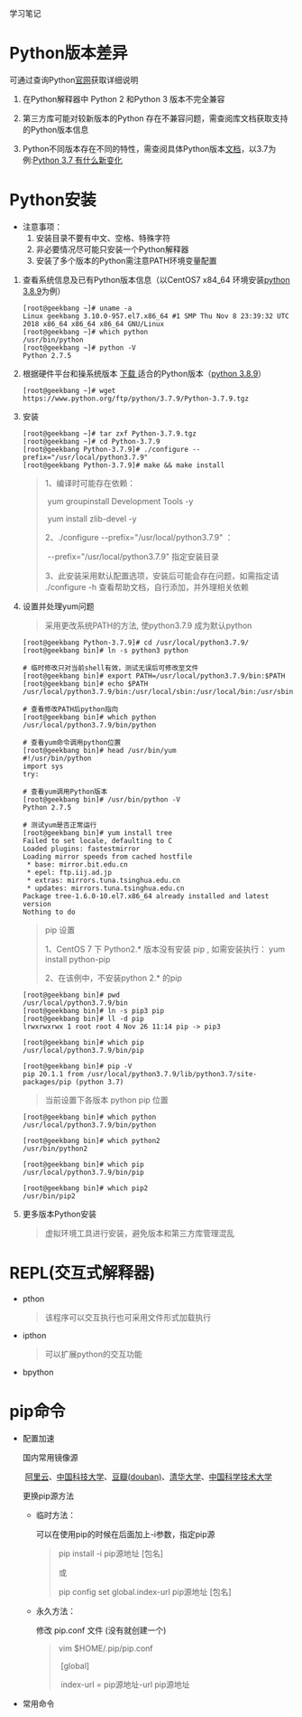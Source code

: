 

学习笔记

# Python版本差异

可通过查询Python[官网](https://www.python.org/doc/versions/)获取详细说明

1. 在Python解释器中  Python 2 和Python 3 版本不完全兼容

2. 第三方库可能对较新版本的Python 存在不兼容问题，需查阅库文档获取支持的Python版本信息

3. Python不同版本存在不同的特性，需查阅具体Python版本[文档](https://docs.python.org/)，以3.7为例:[Python 3.7 有什么新变化](https://docs.python.org/zh-cn/3.7/whatsnew/3.7.html)

# Python安装

- 注意事项：
    1. 安装目录不要有中文、空格、特殊字符
    2. 非必要情况尽可能只安装一个Python解释器
    3. 安装了多个版本的Python需注意PATH环境变量配置

1. 查看系统信息及已有Python版本信息（以CentOS7 x84_64 环境安装[python 3.8.9](https://www.python.org/ftp/python/3.7.9/Python-3.7.9.tgz)为例）

    ~~~shell
    [root@geekbang ~]# uname -a
    Linux geekbang 3.10.0-957.el7.x86_64 #1 SMP Thu Nov 8 23:39:32 UTC 2018 x86_64 x86_64 x86_64 GNU/Linux
    [root@geekbang ~]# which python
    /usr/bin/python
    [root@geekbang ~]# python -V
    Python 2.7.5
    ~~~

2. 根据硬件平台和操系统版本 [下载 ](https://www.python.org/downloads/)适合的Python版本（[python 3.8.9](https://www.python.org/ftp/python/3.7.9/Python-3.7.9.tgz)）

    ~~~shell
    [root@geekbang ~]# wget https://www.python.org/ftp/python/3.7.9/Python-3.7.9.tgz
    ~~~

3. 安装

    ~~~shell
    [root@geekbang ~]# tar zxf Python-3.7.9.tgz 
    [root@geekbang ~]# cd Python-3.7.9
    [root@geekbang Python-3.7.9]# ./configure --prefix="/usr/local/python3.7.9"
    [root@geekbang Python-3.7.9]# make && make install
    ~~~

    > 1、编译时可能存在依赖：
    >
    > ​			yum groupinstall Development Tools -y
    >
    > ​			yum install zlib-devel -y
    >
    > 2、./configure --prefix="/usr/local/python3.7.9" ： 
    >
    > ​			 --prefix="/usr/local/python3.7.9"  指定安装目录
    >
    > 3、此安装采用默认配置选项，安装后可能会存在问题，如需指定请 ./configure -h 查看帮助文档，自行添加，并外理相关依赖

4. 设置并处理yum问题

    > 采用更改系统PATH的方法, 使python3.7.9 成为默认python

    ~~~shell
    [root@geekbang Python-3.7.9]# cd /usr/local/python3.7.9/
    [root@geekbang bin]# ln -s python3 python
    
    # 临时修改只对当前shell有效，测试无误后可修改至文件
    [root@geekbang bin]# export PATH=/usr/local/python3.7.9/bin:$PATH   
    [root@geekbang bin]# echo $PATH
    /usr/local/python3.7.9/bin:/usr/local/sbin:/usr/local/bin:/usr/sbin:/usr/bin:/root/bin
    
    # 查看修改PATH后python指向
    [root@geekbang bin]# which python
    /usr/local/python3.7.9/bin/python
    
    # 查看yum命令调用python位置
    [root@geekbang bin]# head /usr/bin/yum 
    #!/usr/bin/python
    import sys
    try:
    
    # 查看yum调用Python版本
    [root@geekbang bin]# /usr/bin/python -V
    Python 2.7.5
    
    # 测试yum是否正常运行
    [root@geekbang bin]# yum install tree
    Failed to set locale, defaulting to C
    Loaded plugins: fastestmirror
    Loading mirror speeds from cached hostfile
     * base: mirror.bit.edu.cn
     * epel: ftp.iij.ad.jp
     * extras: mirrors.tuna.tsinghua.edu.cn
     * updates: mirrors.tuna.tsinghua.edu.cn
    Package tree-1.6.0-10.el7.x86_64 already installed and latest version
    Nothing to do
    
    ~~~

    > pip 设置
    >
    > 1、CentOS 7 下 Python2.* 版本没有安装 pip , 如需安装执行： yum install python-pip
    >
    > 2、在该例中，不安装python 2.* 的pip

    ~~~shell
    [root@geekbang bin]# pwd
    /usr/local/python3.7.9/bin
    [root@geekbang bin]# ln -s pip3 pip
    [root@geekbang bin]# ll -d pip
    lrwxrwxrwx 1 root root 4 Nov 26 11:14 pip -> pip3
    
    [root@geekbang bin]# which pip
    /usr/local/python3.7.9/bin/pip
    
    [root@geekbang bin]# pip -V
    pip 20.1.1 from /usr/local/python3.7.9/lib/python3.7/site-packages/pip (python 3.7)
    
    ~~~

    > 当前设置下各版本 python pip 位置

    ~~~shell
    [root@geekbang bin]# which python
    /usr/local/python3.7.9/bin/python
    
    [root@geekbang bin]# which python2
    /usr/bin/python2
    
    [root@geekbang bin]# which pip
    /usr/local/python3.7.9/bin/pip
    
    [root@geekbang bin]# which pip2
    /usr/bin/pip2
    ~~~

5. 更多版本Python安装

    > 虚拟环境工具进行安装，避免版本和第三方库管理混乱

# REPL(交互式解释器)

- pthon

    > 该程序可以交互执行也可采用文件形式加载执行

- ipthon

    > 可以扩展python的交互功能

- bpython


# pip命令

- 配置加速

    国内常用镜像源

    ​	[阿里云]( http://mirrors.aliyun.com/pypi/simple/)、[中国科技大学]( https://pypi.mirrors.ustc.edu.cn/simple/)、[豆瓣(douban)]( http://pypi.douban.com/simple/)、[清华大学]( https://pypi.tuna.tsinghua.edu.cn/simple/)、[中国科学技术大学]( http://pypi.mirrors.ustc.edu.cn/simple/)

    更换pip源方法

     - 临时方法：

        可以在使用pip的时候在后面加上-i参数，指定pip源 

        >pip install  -i pip源地址 [包名]
        >
        >或
        >
        >pip config set global.index-url pip源地址 [包名]

    -	永久方法：

        修改 pip.conf 文件 (没有就创建一个)

        >vim $HOME/.pip/pip.conf
        >
        >​	[global]
        >
        >​	index-url = pip源地址-url pip源地址

        

- 常用命令

    